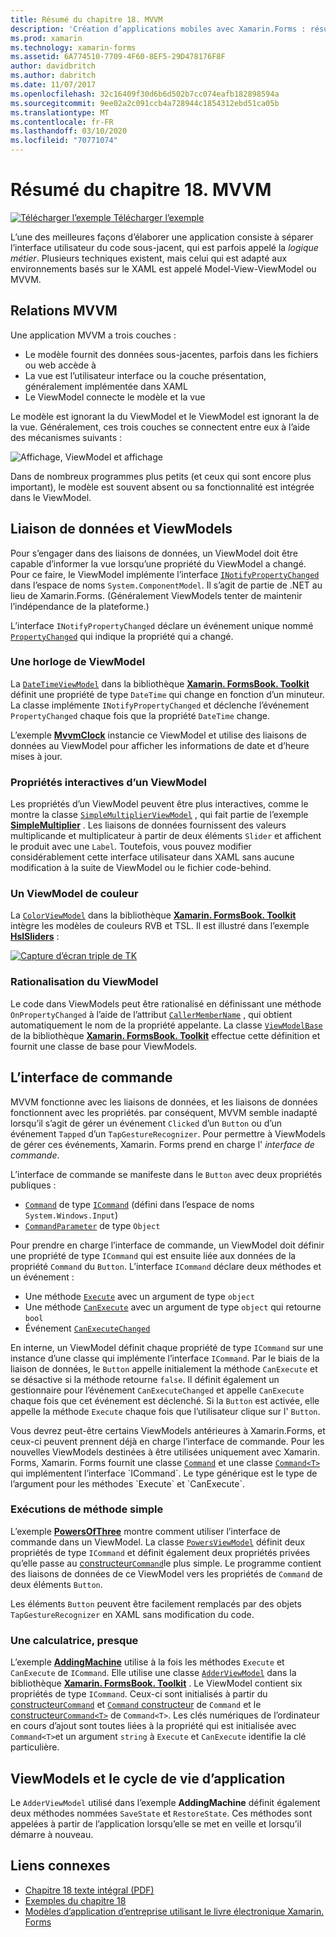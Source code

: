 ```yaml
---
title: Résumé du chapitre 18. MVVM
description: 'Création d’applications mobiles avec Xamarin.Forms : résumé du chapitre 18. MVVM'
ms.prod: xamarin
ms.technology: xamarin-forms
ms.assetid: 6A774510-7709-4F60-8EF5-29D478176F8F
author: davidbritch
ms.author: dabritch
ms.date: 11/07/2017
ms.openlocfilehash: 32c16409f30d6b6d502b7cc074eafb182898594a
ms.sourcegitcommit: 9ee02a2c091ccb4a728944c1854312ebd51ca05b
ms.translationtype: MT
ms.contentlocale: fr-FR
ms.lasthandoff: 03/10/2020
ms.locfileid: "70771074"
---
```

# <a name="summary-of-chapter-18-mvvm"></a>Résumé du chapitre 18. MVVM

[![Télécharger l’exemple](~/media/shared/download.png) Télécharger l’exemple](https://github.com/xamarin/xamarin-forms-book-samples/tree/master/Chapter18)

L’une des meilleures façons d’élaborer une application consiste à séparer l’interface utilisateur du code sous-jacent, qui est parfois appelé la *logique métier*. Plusieurs techniques existent, mais celui qui est adapté aux environnements basés sur le XAML est appelé Model-View-ViewModel ou MVVM.

## <a name="mvvm-interrelationships"></a>Relations MVVM

Une application MVVM a trois couches :

- Le modèle fournit des données sous-jacentes, parfois dans les fichiers ou web accède à
- La vue est l’utilisateur interface ou la couche présentation, généralement implémentée dans XAML
- Le ViewModel connecte le modèle et la vue

Le modèle est ignorant la du ViewModel et le ViewModel est ignorant la de la vue. Généralement, ces trois couches se connectent entre eux à l’aide des mécanismes suivants :

![Affichage, ViewModel et affichage](images/ch18fg03.png "MVVM")

Dans de nombreux programmes plus petits (et ceux qui sont encore plus important), le modèle est souvent absent ou sa fonctionnalité est intégrée dans le ViewModel.

## <a name="viewmodels-and-data-binding"></a>Liaison de données et ViewModels

Pour s’engager dans des liaisons de données, un ViewModel doit être capable d’informer la vue lorsqu’une propriété du ViewModel a changé. Pour ce faire, le ViewModel implémente l’interface [`INotifyPropertyChanged`](xref:System.ComponentModel.INotifyPropertyChanged) dans l’espace de noms `System.ComponentModel`. Il s’agit de partie de .NET au lieu de Xamarin.Forms. (Généralement ViewModels tenter de maintenir l’indépendance de la plateforme.)

L’interface `INotifyPropertyChanged` déclare un événement unique nommé [`PropertyChanged`](xref:System.ComponentModel.INotifyPropertyChanged) qui indique la propriété qui a changé.

### <a name="a-viewmodel-clock"></a>Une horloge de ViewModel

La [`DateTimeViewModel`](https://github.com/xamarin/xamarin-forms-book-samples/blob/master/Libraries/Xamarin.FormsBook.Toolkit/Xamarin.FormsBook.Toolkit/DateTimeViewModel.cs) dans la bibliothèque [**Xamarin. FormsBook. Toolkit**](https://github.com/xamarin/xamarin-forms-book-samples/tree/master/Libraries/Xamarin.FormsBook.Toolkit/Xamarin.FormsBook.Toolkit) définit une propriété de type `DateTime` qui change en fonction d’un minuteur. La classe implémente `INotifyPropertyChanged` et déclenche l’événement `PropertyChanged` chaque fois que la propriété `DateTime` change.

L’exemple [**MvvmClock**](https://github.com/xamarin/xamarin-forms-book-samples/tree/master/Chapter18/MvvmClock) instancie ce ViewModel et utilise des liaisons de données au ViewModel pour afficher les informations de date et d’heure mises à jour.

### <a name="interactive-properties-in-a-viewmodel"></a>Propriétés interactives d’un ViewModel

Les propriétés d’un ViewModel peuvent être plus interactives, comme le montre la classe [`SimpleMultiplierViewModel`](https://github.com/xamarin/xamarin-forms-book-samples/blob/master/Chapter18/SimpleMultiplier/SimpleMultiplier/SimpleMultiplier/SimpleMultiplierViewModel.cs) , qui fait partie de l’exemple [**SimpleMultiplier**](https://github.com/xamarin/xamarin-forms-book-samples/tree/master/Chapter18/SimpleMultiplier) . Les liaisons de données fournissent des valeurs multiplicande et multiplicateur à partir de deux éléments `Slider` et affichent le produit avec une `Label`. Toutefois, vous pouvez modifier considérablement cette interface utilisateur dans XAML sans aucune modification à la suite de ViewModel ou le fichier code-behind.

### <a name="a-color-viewmodel"></a>Un ViewModel de couleur

La [`ColorViewModel`](https://github.com/xamarin/xamarin-forms-book-samples/blob/master/Libraries/Xamarin.FormsBook.Toolkit/Xamarin.FormsBook.Toolkit/ColorViewModel.cs) dans la bibliothèque [**Xamarin. FormsBook. Toolkit**](https://github.com/xamarin/xamarin-forms-book-samples/tree/master/Libraries/Xamarin.FormsBook.Toolkit/Xamarin.FormsBook.Toolkit) intègre les modèles de couleurs RVB et TSL. Il est illustré dans l’exemple [**HslSliders**](https://github.com/xamarin/xamarin-forms-book-samples/tree/master/Chapter18/HslSliders) :

[![Capture d’écran triple de TK](images/ch18fg08-small.png "TSL, modèle de couleurs")](images/ch18fg08-large.png#lightbox "TSL, modèle de couleurs")

### <a name="streamlining-the-viewmodel"></a>Rationalisation du ViewModel

Le code dans ViewModels peut être rationalisé en définissant une méthode `OnPropertyChanged` à l’aide de l’attribut [`CallerMemberName`](xref:System.Runtime.CompilerServices.CallerMemberNameAttribute) , qui obtient automatiquement le nom de la propriété appelante. La classe [`ViewModelBase`](https://github.com/xamarin/xamarin-forms-book-samples/blob/master/Libraries/Xamarin.FormsBook.Toolkit/Xamarin.FormsBook.Toolkit/ViewModelBase.cs) de la bibliothèque [**Xamarin. FormsBook. Toolkit**](https://github.com/xamarin/xamarin-forms-book-samples/tree/master/Libraries/Xamarin.FormsBook.Toolkit/Xamarin.FormsBook.Toolkit) effectue cette définition et fournit une classe de base pour ViewModels.

## <a name="the-command-interface"></a>L’interface de commande

MVVM fonctionne avec les liaisons de données, et les liaisons de données fonctionnent avec les propriétés. par conséquent, MVVM semble inadapté lorsqu’il s’agit de gérer un événement `Clicked` d’un `Button` ou d’un événement `Tapped` d’un `TapGestureRecognizer`. Pour permettre à ViewModels de gérer ces événements, Xamarin. Forms prend en charge l' *interface de commande*.

L’interface de commande se manifeste dans le `Button` avec deux propriétés publiques :

- [`Command`](xref:Xamarin.Forms.Button.Command) de type [`ICommand`](xref:System.Windows.Input.ICommand) (défini dans l’espace de noms `System.Windows.Input`)
- [`CommandParameter`](xref:Xamarin.Forms.Button.CommandParameter) de type `Object`

Pour prendre en charge l’interface de commande, un ViewModel doit définir une propriété de type `ICommand` qui est ensuite liée aux données de la propriété `Command` du `Button`. L’interface `ICommand` déclare deux méthodes et un événement :

- Une méthode [`Execute`](xref:System.Windows.Input.ICommand.Execute(System.Object)) avec un argument de type `object`
- Une méthode [`CanExecute`](xref:System.Windows.Input.ICommand.CanExecute(System.Object)) avec un argument de type `object` qui retourne `bool`
- Événement [`CanExecuteChanged`](xref:System.Windows.Input.ICommand.CanExecuteChanged)

En interne, un ViewModel définit chaque propriété de type `ICommand` sur une instance d’une classe qui implémente l’interface `ICommand`. Par le biais de la liaison de données, le `Button` appelle initialement la méthode `CanExecute` et se désactive si la méthode retourne `false`. Il définit également un gestionnaire pour l’événement `CanExecuteChanged` et appelle `CanExecute` chaque fois que cet événement est déclenché. Si la `Button` est activée, elle appelle la méthode `Execute` chaque fois que l’utilisateur clique sur l' `Button`.

Vous devrez peut-être certains ViewModels antérieures à Xamarin.Forms, et ceux-ci peuvent prennent déjà en charge l’interface de commande. Pour les nouvelles ViewModels destinées à être utilisées uniquement avec Xamarin. Forms, Xamarin. Forms fournit une classe [`Command`](xref:Xamarin.Forms.Command) et une classe [`Command<T>`](xref:Xamarin.Forms.Command`1) qui implémentent l’interface `ICommand`. Le type générique est le type de l’argument pour les méthodes `Execute` et `CanExecute`.

### <a name="simple-method-executions"></a>Exécutions de méthode simple

L’exemple [**PowersOfThree**](https://github.com/xamarin/xamarin-forms-book-samples/tree/master/Chapter18/PowersOfThree) montre comment utiliser l’interface de commande dans un ViewModel. La classe [`PowersViewModel`](https://github.com/xamarin/xamarin-forms-book-samples/blob/master/Chapter18/PowersOfThree/PowersOfThree/PowersOfThree/PowersViewModel.cs) définit deux propriétés de type `ICommand` et définit également deux propriétés privées qu’elle passe au [constructeur`Command`](xref:Xamarin.Forms.Command.%23ctor(System.Action))le plus simple. Le programme contient des liaisons de données de ce ViewModel vers les propriétés de `Command` de deux éléments `Button`.

Les éléments `Button` peuvent être facilement remplacés par des objets `TapGestureRecognizer` en XAML sans modification du code.

### <a name="a-calculator-almost"></a>Une calculatrice, presque

L’exemple [**AddingMachine**](https://github.com/xamarin/xamarin-forms-book-samples/tree/master/Chapter18/AddingMachine) utilise à la fois les méthodes `Execute` et `CanExecute` de `ICommand`. Elle utilise une classe [`AdderViewModel`](https://github.com/xamarin/xamarin-forms-book-samples/blob/master/Libraries/Xamarin.FormsBook.Toolkit/Xamarin.FormsBook.Toolkit/AdderViewModel.cs) dans la bibliothèque [**Xamarin. FormsBook. Toolkit**](https://github.com/xamarin/xamarin-forms-book-samples/blob/master/Libraries/Xamarin.FormsBook.Toolkit/Xamarin.FormsBook.Toolkit/AdderViewModel.cs) . Le ViewModel contient six propriétés de type `ICommand`. Ceux-ci sont initialisés à partir du [constructeur`Command`](xref:Xamarin.Forms.Command.%23ctor(System.Action)) et [`Command` constructeur](xref:Xamarin.Forms.Command.%23ctor(System.Action,System.Func{System.Boolean})) de `Command` et le [constructeur`Command<T>`](https://docs.microsoft.com/dotnet/api/xamarin.forms.command.-ctor?view=xamarin-forms#Xamarin_Forms_Command__ctor_System_Action_System_Object__System_Func_System_Object_System_Boolean__) de `Command<T>`. Les clés numériques de l’ordinateur en cours d’ajout sont toutes liées à la propriété qui est initialisée avec `Command<T>`et un argument `string` à `Execute` et `CanExecute` identifie la clé particulière.

## <a name="viewmodels-and-the-application-lifecycle"></a>ViewModels et le cycle de vie d’application

Le `AdderViewModel` utilisé dans l’exemple **AddingMachine** définit également deux méthodes nommées `SaveState` et `RestoreState`. Ces méthodes sont appelées à partir de l’application lorsqu’elle se met en veille et lorsqu’il démarre à nouveau.

## <a name="related-links"></a>Liens connexes

- [Chapitre 18 texte intégral (PDF)](https://download.xamarin.com/developer/xamarin-forms-book/XamarinFormsBook-Ch18-Apr2016.pdf)
- [Exemples du chapitre 18](https://github.com/xamarin/xamarin-forms-book-samples/tree/master/Chapter18)
- [Modèles d’application d’entreprise utilisant le livre électronique Xamarin. Forms](~/xamarin-forms/enterprise-application-patterns/index.md)
